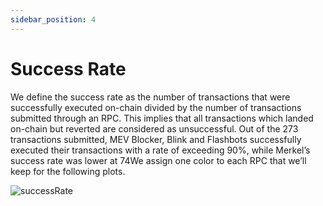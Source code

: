 ```yaml
---
sidebar_position: 4
---
```


# Success Rate

We define the success rate as the number of transactions that were successfully executed
on-chain divided by the number of transactions submitted through an RPC. This implies
that all transactions which landed on-chain but reverted are considered as unsuccessful.
Out of the 273 transactions submitted, MEV Blocker, Blink and Flashbots successfully
executed their transactions with a rate of exceeding 90%, while Merkel’s success rate was
lower at 74We assign one color to each RPC that we’ll keep for the following plots.

![successRate](/img/mevblocker/success_rate_1.png)